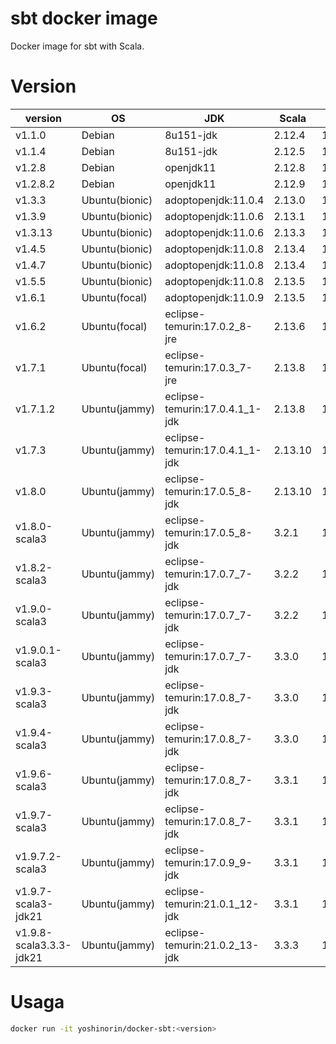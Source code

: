 # sbt docker image

Docker image for sbt with Scala.

# Version

|version|OS|JDK|Scala|sbt|
|---|---|---|---|---|
|v1.1.0|Debian|8u151-jdk|2.12.4|1.1.0|
|v1.1.4|Debian|8u151-jdk|2.12.5|1.1.4|
|v1.2.8|Debian|openjdk11|2.12.8|1.2.8|
|v1.2.8.2|Debian|openjdk11|2.12.9|1.2.8|
|v1.3.3|Ubuntu(bionic)|adoptopenjdk:11.0.4|2.13.0|1.3.3|
|v1.3.9|Ubuntu(bionic)|adoptopenjdk:11.0.6|2.13.1|1.3.9|
|v1.3.13|Ubuntu(bionic)|adoptopenjdk:11.0.6|2.13.3|1.3.13|
|v1.4.5|Ubuntu(bionic)|adoptopenjdk:11.0.8|2.13.4|1.4.5|
|v1.4.7|Ubuntu(bionic)|adoptopenjdk:11.0.8|2.13.4|1.4.7|
|v1.5.5|Ubuntu(bionic)|adoptopenjdk:11.0.8|2.13.5|1.5.5|
|v1.6.1|Ubuntu(focal)|adoptopenjdk:11.0.9|2.13.5|1.6.1|
|v1.6.2|Ubuntu(focal)|eclipse-temurin:17.0.2_8-jre|2.13.6|1.6.2|
|v1.7.1|Ubuntu(focal)|eclipse-temurin:17.0.3_7-jre|2.13.8|1.7.1|
|v1.7.1.2|Ubuntu(jammy)|eclipse-temurin:17.0.4.1_1-jdk|2.13.8|1.7.1|
|v1.7.3|Ubuntu(jammy)|eclipse-temurin:17.0.4.1_1-jdk|2.13.10|1.7.3|
|v1.8.0|Ubuntu(jammy)|eclipse-temurin:17.0.5_8-jdk|2.13.10|1.8.0|
|v1.8.0-scala3|Ubuntu(jammy)|eclipse-temurin:17.0.5_8-jdk|3.2.1|1.8.0|
|v1.8.2-scala3|Ubuntu(jammy)|eclipse-temurin:17.0.7_7-jdk|3.2.2|1.8.2|
|v1.9.0-scala3|Ubuntu(jammy)|eclipse-temurin:17.0.7_7-jdk|3.2.2|1.9.0|
|v1.9.0.1-scala3|Ubuntu(jammy)|eclipse-temurin:17.0.7_7-jdk|3.3.0|1.9.0|
|v1.9.3-scala3|Ubuntu(jammy)|eclipse-temurin:17.0.8_7-jdk|3.3.0|1.9.3|
|v1.9.4-scala3|Ubuntu(jammy)|eclipse-temurin:17.0.8_7-jdk|3.3.0|1.9.4|
|v1.9.6-scala3|Ubuntu(jammy)|eclipse-temurin:17.0.8_7-jdk|3.3.1|1.9.6|
|v1.9.7-scala3|Ubuntu(jammy)|eclipse-temurin:17.0.8_7-jdk|3.3.1|1.9.7|
|v1.9.7.2-scala3|Ubuntu(jammy)|eclipse-temurin:17.0.9_9-jdk|3.3.1|1.9.7|
|v1.9.7-scala3-jdk21|Ubuntu(jammy)|eclipse-temurin:21.0.1_12-jdk|3.3.1|1.9.7|
|v1.9.8-scala3.3.3-jdk21|Ubuntu(jammy)|eclipse-temurin:21.0.2_13-jdk|3.3.3|1.9.8|

# Usaga

```sh
docker run -it yoshinorin/docker-sbt:<version>
```
